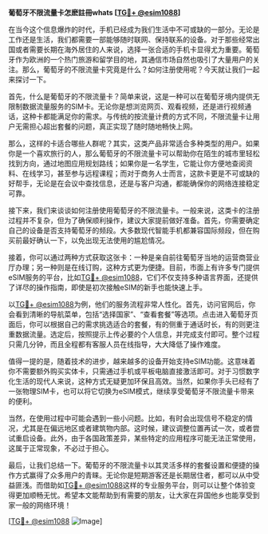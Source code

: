 **葡萄牙不限流量卡怎麽註冊whats [[TG💪+ @esim1088](https://t.me/s/esim1088)]**

在当今这个信息爆炸的时代，手机已经成为我们生活中不可或缺的一部分。无论是工作还是生活，我们都需要一部能够随时联网、保持联系的设备。对于那些经常出国或者需要长期在海外居住的人来说，选择一张合适的手机卡显得尤为重要。葡萄牙作为欧洲的一个热门旅游和留学目的地，其通信市场自然也吸引了大量用户的关注。那么，葡萄牙的不限流量卡究竟是什么？如何注册使用呢？今天就让我们一起来探讨一下。

首先，什么是葡萄牙的不限流量卡？简单来说，这是一种可以在葡萄牙境内提供无限制数据流量服务的SIM卡。无论你是想浏览网页、观看视频，还是进行视频通话，这种卡都能满足你的需求。与传统的按流量计费的方式不同，不限流量卡让用户无需担心超出套餐的问题，真正实现了随时随地畅快上网。

那么，这样的卡适合哪些人群呢？其实，这类产品非常适合多种类型的用户。如果你是一个喜欢旅行的人，那么葡萄牙的不限流量卡可以帮助你在陌生的城市里轻松找到方向，通过地图应用规划路线；如果你是一名学生，它能让你方便地查阅资料、在线学习，甚至参与远程课程；而对于商务人士而言，这款卡更是不可或缺的好帮手，无论是在会议中查找信息，还是与客户沟通，都能确保你的网络连接稳定可靠。

接下来，我们来谈谈如何注册使用葡萄牙的不限流量卡。一般来说，这类卡的注册过程并不复杂，但为了确保顺利操作，建议大家提前做好准备。首先，你需要确定自己的设备是否支持葡萄牙的频段。大多数现代智能手机都兼容国际频段，但在购买前最好确认一下，以免出现无法使用的尴尬情况。

接着，你可以通过两种方式获取这张卡：一种是亲自前往葡萄牙当地的运营商营业厅办理；另一种则是在线订购，这种方式更为便捷。目前，市面上有许多专门提供eSIM服务的平台，比如[TG💪+ @esim1088](https://t.me/s/esim1088)，它们不仅支持多种语言界面，还提供了详尽的操作指南，即使是初次接触eSIM的新手也能快速上手。

以[TG💪+ @esim1088](https://t.me/s/esim1088)为例，他们的服务流程非常人性化。首先，访问官网后，你会看到清晰的导航菜单，包括“选择国家”、“查看套餐”等选项。点击进入葡萄牙页面后，你可以根据自己的需求挑选适合的套餐，有的侧重于通话时长，有的则更注重数据流量。选定后，按照提示上传必要的个人信息，并完成支付即可。整个过程只需几分钟，而且全程都有客服人员在线指导，大大降低了操作难度。

值得一提的是，随着技术的进步，越来越多的设备开始支持eSIM功能。这意味着你不需要额外购买实体卡，只需通过手机或平板电脑直接激活即可。对于习惯数字化生活的现代人来说，这种方式无疑更加环保且高效。当然，如果你手头已经有了一张物理SIM卡，也可以将它切换为eSIM模式，继续享受葡萄牙不限流量卡带来的便利。

当然，在使用过程中可能会遇到一些小问题。比如，有时会出现信号不稳定的情况，尤其是在偏远地区或者建筑物内部。这时候，建议调整位置再试一次，或者尝试重启设备。此外，由于各国政策差异，某些特定的应用程序可能无法正常使用，这属于正常现象，不必过于担心。

最后，让我们总结一下。葡萄牙的不限流量卡以其灵活多样的套餐设置和便捷的操作方式赢得了众多用户的青睐。无论你是短期游客还是长期居住者，都可以从中受益匪浅。而借助如[TG💪+ @esim1088](https://t.me/s/esim1088)这样的专业服务平台，则可以让整个体验变得更加顺畅无忧。希望本文能帮助到有需要的朋友，让大家在异国他乡也能享受到家一般的网络环境！

[[TG💪+ @esim1088](https://t.me/s/esim1088) ![Image](https://i.postimg.cc/4NQfJmqS/Snipaste-2025-05-13-00-14-12.png)]